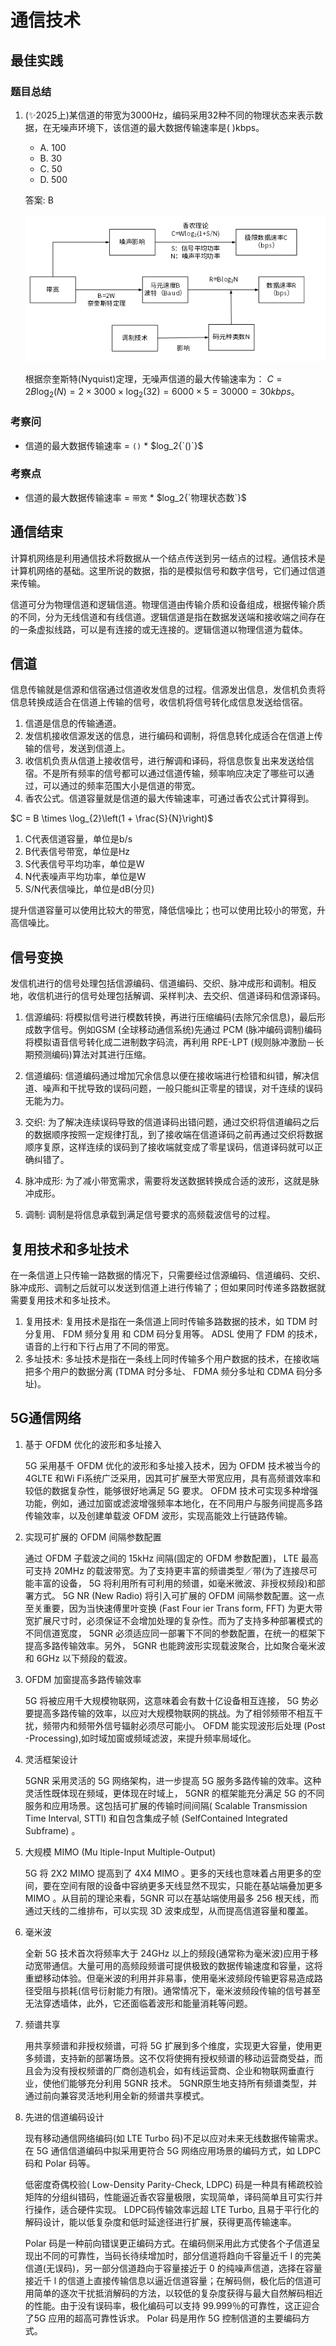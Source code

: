 # 通信技术


## 最佳实践

### 题目总结

1. (✨2025上)某信道的带宽为3000Hz，编码采用32种不同的物理状态来表示数据，在无噪声环境下，该信道的最大数据传输速率是( )kbps。

    - A. 100
    - B. 30
    - C. 50
    - D. 500


    答案: B


    ![alt text](5计算机网络/带宽速率.png)

    根据奈奎斯特(Nyquist)定理，无噪声信道的最大传输速率为：
    $C = 2B\log_{2}(N) = 2\times3000\times\log_{2}(32) = 6000\times5 = 30000 = 30kbps$。


### 考察问

- 信道的最大数据传输速率 = `()` * $log_2{`()`}$

### 考察点
- 信道的最大数据传输速率 = `带宽` * $log_2{`物理状态数`}$



## 通信结束


计算机网络是利用通信技术将数据从一个结点传送到另一结点的过程。通信技术是计算机网络的基础。这里所说的数据，指的是模拟信号和数字信号，它们通过信道来传输。

信道可分为物理信道和逻辑信道。物理信道由传输介质和设备组成，根据传输介质的不同，分为无线信道和有线信道。逻辑信道是指在数据发送端和接收端之间存在的一条虚拟线路，可以是有连接的或无连接的。逻辑信道以物理信道为载体。


## 信道

信息传输就是信源和信宿通过信道收发信息的过程。信源发出信息，发信机负责将信息转换成适合在信道上传输的信号，收信机将信号转化成信息发送给信宿。

1. 信道是信息的传输通道。
2. 发信机接收信源发送的信息，进行编码和调制，将信息转化成适合在信道上传输的信号，发送到信道上。
3. 收信机负责从信道上接收信号，进行解调和译码，将信息恢复出来发送给信宿。不是所有频率的信号都可以通过信道传输，频率响应决定了哪些可以通过，可以通过的频率范围大小是信道的带宽。
4. 香农公式。信道容量就是信道的最大传输速率，可通过香农公式计算得到。

$C = B \times \log_{2}\left(1 + \frac{S}{N}\right)$  

1. C代表信道容量，单位是b/s
2. B代表信号带宽，单位是Hz
3. S代表信号平均功率，单位是W
4. N代表噪声平均功率，单位是W
5. S/N代表信噪比，单位是dB(分贝)

提升信道容量可以使用比较大的带宽，降低信噪比；也可以使用比较小的带宽，升高信噪比。






## 信号变换

发信机进行的信号处理包括信源编码、信道编码、交织、脉冲成形和调制。相反地，收信机进行的信号处理包括解调、采样判决、去交织、信道译码和信源译码。

1. 信源编码: 将模拟信号进行模数转换，再进行压缩编码(去除冗余信息)，最后形成数字信号。例如GSM (全球移动通信系统)先通过 PCM (脉冲编码调制)编码将模拟语音信号转化成二进制数字码流，再利用 RPE-LPT (规则脉冲激励－长期预测编码)算法对其进行压缩。

2. 信道编码: 信道编码通过增加冗余信息以便在接收端进行检错和纠错，解决信道、噪声和干扰导致的误码问题，一般只能纠正零星的错误，对千连续的误码无能为力。

3. 交织: 为了解决连续误码导致的信道译码出错问题，通过交织将信道编码之后的数据顺序按照一定规律打乱，到了接收端在信道译码之前再通过交织将数据顺序复原，这样连续的误码到了接收端就变成了零星误码，信道译码就可以正确纠错了。

4. 脉冲成形: 为了减小带宽需求，需要将发送数据转换成合适的波形，这就是脉冲成形。

5. 调制: 调制是将信息承载到满足信号要求的高频载波信号的过程。

## 复用技术和多址技术

在一条信道上只传输一路数据的情况下，只需要经过信源编码、信道编码、交织、脉冲成形、调制之后就可以发送到信道上进行传输了；但如果同时传递多路数据就需要复用技术和多址技术。

1. 复用技术: 复用技术是指在一条信道上同时传输多路数据的技术，如 TDM 时分复用、 FDM 频分复用
和 CDM 码分复用等。 ADSL 使用了 FDM 的技术，语音的上行和下行占用了不同的带宽。
2. 多址技术: 多址技术是指在一条线上同时传输多个用户数据的技术，在接收端把多个用户的数据分离
(TDMA 时分多址、 FDMA 频分多址和 CDMA 码分多址)。


## 5G通信网络


1. 基于 OFDM 优化的波形和多址接入

    5G 采用基千 OFDM 优化的波形和多址接入技术，因为 OFDM 技术被当今的 4GLTE 和Wi Fi系统广泛采用，因其可扩展至大带宽应用，具有高频谱效率和较低的数据复杂性，能够很好地满足 5G 要求。 OFDM 技术可实现多种增强功能，例如，通过加窗或滤波增强频率本地化，在不同用户与服务间提高多路传输效率，以及创建单载波 OFDM 波形，实现高能效上行链路传输。

2. 实现可扩展的 OFDM 间隔参数配置

    通过 OFDM 子载波之间的 15kHz 间隔(固定的 OFDM 参数配置)， LTE 最高可支持 20MHz 的载波带宽。为了支持更丰富的频谱类型／带(为了连接尽可能丰富的设备， 5G 将利用所有可利用的频谱，如毫米微波、非授权频段)和部署方式。 5G NR  (New  Radio) 将引入可扩展的 OFDM 间隔参数配置。这一点至关重要，因为当快速傅里叶变换 (Fast Four ier  Trans form, FFT) 为更大带宽扩展尺寸时，必须保证不会增加处理的复杂性。而为了支持多种部署模式的不同信道宽度， 5GNR 必须适应同一部署下不同的参数配置，在统一的框架下提高多路传输效率。另外， 5GNR 也能跨波形实现载波聚合，比如聚合毫米波和 6GHz 以下频段的载波。

3. OFDM 加窗提高多路传输效率

    5G 将被应用千大规模物联网，这意味着会有数十亿设备相互连接， 5G 势必要提高多路传输的效率，以应对大规模物联网的挑战。为了相邻频带不相互干扰，频带内和频带外信号辐射必须尽可能小。 OFDM 能实现波形后处理 (Post -Processing),如时域加窗或频域滤波，来提升频率局域化。

4. 灵活框架设计

    5GNR 采用灵活的 5G 网络架构，进一步提高 5G 服务多路传输的效率。这种灵活性既体现在频域，更体现在时域上， 5GNR 的框架能充分满足 5G 的不同服务和应用场景。这包括可扩展的传输时间间隔( Scalable Transmission Time Interval,  STTI) 和自包含集成子帧 (Self­Contained Integrated Subframe) 。

5. 大规模 MIMO (Mu ltiple-Input Multiple-Output) 

    5G 将 2X2 MIMO 提高到了 4X4 MIMO 。更多的天线也意味着占用更多的空间，要在空间有限的设备中容纳更多天线显然不现实，只能在基站端叠加更多 MIMO 。从目前的理论来看，5GNR 可以在基站端使用最多 256 根天线，而通过天线的二维排布，可以实现 3D 波束成型，从而提高信道容量和覆盖。


6. 毫米波

    全新 5G 技术首次将频率大于 24GHz 以上的频段(通常称为毫米波)应用于移动宽带通信。大量可用的高频段频谱可提供极致的数据传输速度和容量，这将重塑移动体验。但毫米波的利用并非易事，使用毫米波频段传输更容易造成路径受阻与损耗(信号衍射能力有限)。通常情况下，毫米波频段传输的信号甚至无法穿透墙体，此外，它还面临着波形和能量消耗等问题。

7. 频谱共享

    用共享频谱和非授权频谱，可将 5G 扩展到多个维度，实现更大容量，使用更多频谱，支持新的部署场景。这不仅将使拥有授权频谱的移动运营商受益，而且会为没有授权频谱的厂商创造机会，如有线运营商、企业和物联网垂直行业，使他们能够充分利用 5GNR 技术。 5GNR原生地支持所有频谱类型，并通过前向兼容灵活地利用全新的频谱共享模式。

8. 先进的信道编码设计

    现有移动通信网络编码(如 LTE Turbo 码)不足以应对未来无线数据传输需求。在 5G 通信信道编码中拟采用更符合 5G 网络应用场景的编码方式，如 LDPC 码和 Polar 码等。

    低密度奇偶校验( Low-Density Parity-Check,  LDPC) 码是一种具有稀疏校验矩阵的分组纠错码，性能逼近香农容量极限，实现简单，译码简单且可实行并行操作，适合硬件实现。 LDPC码传输效率远超 LTE Turbo, 且易于平行化的解码设计，能以低复杂度和低时延途径进行扩展，获得更高传输速率。

    Polar 码是一种前向错误更正编码方式。在编码侧采用此方式使各个子信道呈现出不同的可靠性，当码长待续增加时，部分信道将趋向千容量近千 l 的完美信道(无误码)，另一部分信道趋向于容量接近于 0 的纯噪声信道，选择在容量接近千 l 的信道上直接传输信息以逼近信道容量；在解码侧，极化后的信道可用简单的逐次干扰抵消解码的方法，以较低的复杂度获得与最大自然解码相近的性能。由于没有误码率，极化编码可以支持 99.999％的可靠性，这正迎合了5G 应用的超高可靠性诉求。 Polar 码是用作 5G 控制信道的主要编码方式。
